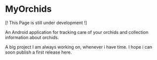 # MyOrchids

[! This Page is still under development !]

An Android application for tracking care of your orchids and collection information about orchids.

A big project I am always working on, whenever i have time. I hope i can soon publish a first release here.
